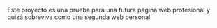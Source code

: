Este proyecto es una prueba para una futura página web profesional y quizá sobreviva como una segunda web personal
